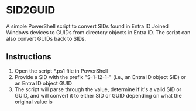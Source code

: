 # SID2GUID
A simple PowerShell script to convert SIDs found in Entra ID Joined Windows devices to GUIDs from directory objects in Entra ID. The script can also convert GUIDs back to SIDs.

## Instructions
1. Open the script *.ps1 file in PowerShell
2. Provide a SID with the prefix "S-1-12-1-" (i.e., an Entra ID object SID) or an Entra ID object GUID
3. The script will parse through the value, determine if it's a valid SID or GUID, and will convert it to either SID or GUID depending on what the original value is


